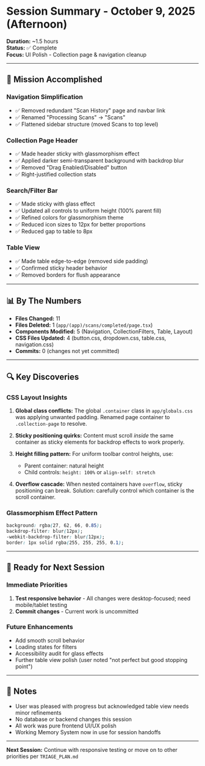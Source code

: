 # Session Summary - October 9, 2025 (Afternoon)

**Duration:** ~1.5 hours  
**Status:** ✅ Complete  
**Focus:** UI Polish - Collection page & navigation cleanup

---

## 🎯 Mission Accomplished

### Navigation Simplification
- ✅ Removed redundant "Scan History" page and navbar link
- ✅ Renamed "Processing Scans" → "Scans"
- ✅ Flattened sidebar structure (moved Scans to top level)

### Collection Page Header
- ✅ Made header sticky with glassmorphism effect
- ✅ Applied darker semi-transparent background with backdrop blur
- ✅ Removed "Drag Enabled/Disabled" button
- ✅ Right-justified collection stats

### Search/Filter Bar
- ✅ Made sticky with glass effect
- ✅ Updated all controls to uniform height (100% parent fill)
- ✅ Refined colors for glassmorphism theme
- ✅ Reduced icon sizes to 12px for better proportions
- ✅ Reduced gap to table to 8px

### Table View
- ✅ Made table edge-to-edge (removed side padding)
- ✅ Confirmed sticky header behavior
- ✅ Removed borders for flush appearance

---

## 📊 By The Numbers

- **Files Changed:** 11
- **Files Deleted:** 1 (`app/(app)/scans/completed/page.tsx`)
- **Components Modified:** 5 (Navigation, CollectionFilters, Table, Layout)
- **CSS Files Updated:** 4 (button.css, dropdown.css, table.css, navigation.css)
- **Commits:** 0 (changes not yet committed)

---

## 🔍 Key Discoveries

### CSS Layout Insights
1. **Global class conflicts:** The global `.container` class in `app/globals.css` was applying unwanted padding. Renamed page container to `.collection-page` to resolve.

2. **Sticky positioning quirks:** Content must scroll *inside* the same container as sticky elements for backdrop effects to work properly.

3. **Height filling pattern:** For uniform toolbar control heights, use:
   - Parent container: natural height
   - Child controls: `height: 100%` or `align-self: stretch`

4. **Overflow cascade:** When nested containers have `overflow`, sticky positioning can break. Solution: carefully control which container is the scroll container.

### Glassmorphism Effect Pattern
```css
background: rgba(27, 62, 66, 0.85);
backdrop-filter: blur(12px);
-webkit-backdrop-filter: blur(12px);
border: 1px solid rgba(255, 255, 255, 0.1);
```

---

## 🚀 Ready for Next Session

### Immediate Priorities
1. **Test responsive behavior** - All changes were desktop-focused; need mobile/tablet testing
2. **Commit changes** - Current work is uncommitted

### Future Enhancements
- Add smooth scroll behavior
- Loading states for filters
- Accessibility audit for glass effects
- Further table view polish (user noted "not perfect but good stopping point")

---

## 📝 Notes

- User was pleased with progress but acknowledged table view needs minor refinements
- No database or backend changes this session
- All work was pure frontend UI/UX polish
- Working Memory System now in use for session handoffs

---

**Next Session:** Continue with responsive testing or move on to other priorities per `TRIAGE_PLAN.md`

